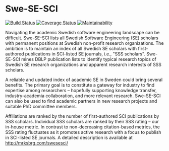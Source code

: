 # Swe-SE-SCI
[![Build Status](https://travis-ci.com/mrksbrg/SE-Achievements.svg?branch=master)](https://travis-ci.com/mrksbrg/SE-Achievements)
[![Coverage Status](https://coveralls.io/repos/github/mrksbrg/SE-Achievements/badge.svg?branch=master)](https://coveralls.io/github/mrksbrg/SE-Achievements?branch=master)
[![Maintainability](https://api.codeclimate.com/v1/badges/7d6b1dd683ba241ddabc/maintainability)](https://codeclimate.com/github/mrksbrg/SE-Achievements/maintainability)

Navigating the academic Swedish software engineering landscape can be difficult. Swe-SE-SCI lists all Swedish Software Engineering (SE) scholars with permanent positions at Swedish non-profit research organizations. The ambition is to maintain an index of all Swedish SE scholars with first-authored publications in SCI-listed SE journals, i.e., "SSS scholars". Swe-SE-SCI mines DBLP publication lists to identify typical research topics of Swedish SE research organizations and apparent research interests of SSS scholars.

A reliable and updated index of academic SE in Sweden could bring several benefits. The primary goal is to constitute a gateway for industry to find expertise among researchers – hopefully supporting knowledge transfer, industry-academia collaboration, and more relevant research. Swe-SE-SCI can also be used to find academic partners in new research projects and suitable PhD committee members.

Affiliations are ranked by the number of first-authored SCI publications by SSS scholars. Individual SSS scholars are ranked by their SSS rating – our in-house metric. In contrast to non-decreasing citation-based metrics, the SSS rating fluctuates as it promotes active research with a focus to publish in SCI-listed SE journals. A detailed description is available at http://mrksbrg.com/swesesci/
